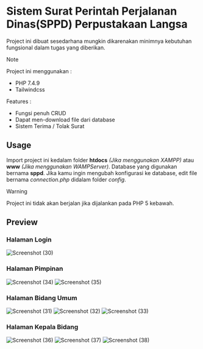 # Sistem Surat Perintah Perjalanan Dinas(SPPD) Perpustakaan Langsa
Project ini dibuat sesedarhana mungkin dikarenakan minimnya kebutuhan fungsional dalam tugas yang diberikan.

> [!NOTE]
> Project ini menggunakan :
> - PHP 7.4.9
> - Tailwindcss
>
> Features :
> - Fungsi penuh CRUD
> - Dapat men-download file dari database
> - Sistem Terima / Tolak Surat

## Usage
Import project ini kedalam folder **htdocs** _(Jika menggunakan XAMPP)_ atau **www** _(Jika menggunakan WAMPServer)_. Database yang digunakan bernama **sppd**. Jika kamu ingin mengubah konfigurasi ke database, edit file bernama _connection.php_ didalam folder _config_.

> [!WARNING]
> Project ini tidak akan berjalan jika dijalankan pada PHP 5 kebawah.

## Preview
### Halaman Login
![Screenshot (30)](https://github.com/hafizgv/sppd-perpus/assets/94153431/7e719f55-4114-400f-97cf-c8654804c7fb)

### Halaman Pimpinan
![Screenshot (34)](https://github.com/hafizgv/sppd-perpus/assets/94153431/74a3eed6-dfbf-4d76-90db-0996d35fb839)
![Screenshot (35)](https://github.com/hafizgv/sppd-perpus/assets/94153431/0d045073-0c13-4d6e-b460-b5c70af04844)

### Halaman Bidang Umum
![Screenshot (31)](https://github.com/hafizgv/sppd-perpus/assets/94153431/42c79576-d167-45b5-82da-4662b9e59b8d)
![Screenshot (32)](https://github.com/hafizgv/sppd-perpus/assets/94153431/d37c1d00-1e68-4032-9e5e-13fb680ba0b6)
![Screenshot (33)](https://github.com/hafizgv/sppd-perpus/assets/94153431/1bc53768-81eb-4bca-a873-37131c8db980)

### Halaman Kepala Bidang
![Screenshot (36)](https://github.com/hafizgv/sppd-perpus/assets/94153431/220f8467-3221-44a8-80c6-bd7cec7cb586)
![Screenshot (37)](https://github.com/hafizgv/sppd-perpus/assets/94153431/581f1fbe-0c94-460f-a68a-7d54785b69a1)
![Screenshot (38)](https://github.com/hafizgv/sppd-perpus/assets/94153431/007c2e29-44d6-40bf-9478-1a9ec7078775)





